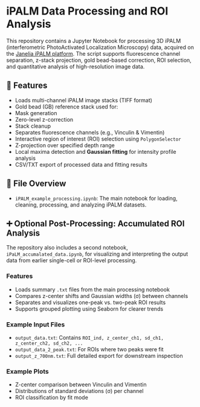 #  iPALM Data Processing and ROI Analysis

This repository contains a Jupyter Notebook for processing 3D iPALM (interferometric PhotoActivated Localization Microscopy) data, acquired on the [Janelia iPALM platform](https://www.aicjanelia.org/ipalm-techspecs). The script supports fluorescence channel separation, z-stack projection, gold bead-based correction, ROI selection, and quantitative analysis of high-resolution image data.

## 🔧 Features

- Loads multi-channel iPALM image stacks (TIFF format)
-   Gold bead (GB) reference stack used for:
  - Mask generation
  - Zero-level z-correction
  - Stack cleanup
-  Separates fluorescence channels (e.g., Vinculin & Vimentin)
-  Interactive region of interest (ROI) selection using `PolygonSelector`
- Z-projection over specified depth range
- Local maxima detection and **Gaussian fitting** for intensity profile analysis
- CSV/TXT export of processed data and fitting results


## 📂 File Overview

- `iPALM_example_processing.ipynb`: The main notebook for loading, cleaning, processing, and analyzing iPALM datasets.

## ➕ Optional Post-Processing: Accumulated ROI Analysis

The repository also includes a second notebook, `iPaLM_accumalated_data.ipynb`, for visualizing and interpreting the output data from earlier single-cell or ROI-level processing.

### Features

- Loads summary `.txt` files from the main processing notebook
- Compares z-center shifts and Gaussian widths (σ) between channels
- Separates and visualizes one-peak vs. two-peak ROI results
- Supports grouped plotting using Seaborn for clearer trends

### Example Input Files

- `output_data.txt`: Contains `ROI_ind, z_center_ch1, sd_ch1, z_center_ch2, sd_ch2, ...`
- `output_data_2_peak.txt`: For ROIs where two peaks were fit
- `output_z_700nm.txt`: Full detailed export for downstream inspection

### Example Plots

- Z-center comparison between Vinculin and Vimentin
- Distributions of standard deviations (σ) per channel
- ROI classification by fit mode


